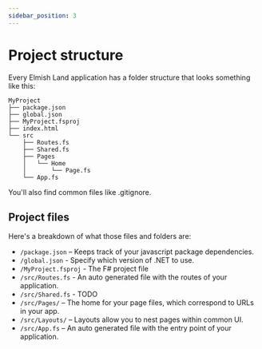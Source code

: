 ```yaml
---
sidebar_position: 3
---
```


# Project structure

Every Elmish Land application has a folder structure that looks something like this:

```
MyProject
├── package.json
├── global.json
├── MyProject.fsproj
├── index.html
└── src
    ├── Routes.fs
    ├── Shared.fs
    ├── Pages
    │   └── Home
    │       └── Page.fs
    └── App.fs
```

You'll also find common files like .gitignore.

## Project files
Here's a breakdown of what those files and folders are:

* `/package.json` – Keeps track of your javascript package dependencies.
* `/global.json` - Specify which version of .NET to use.
* `/MyProject.fsproj` - The F# project file
* `/src/Routes.fs` - An auto generated file with the routes of your application.
* `/src/Shared.fs` - TODO
* `/src/Pages/` – The home for your page files, which correspond to URLs in your app.
* `/src/Layouts/` – Layouts allow you to nest pages within common UI.
* `/src/App.fs` – An auto generated file with the entry point of your application.
